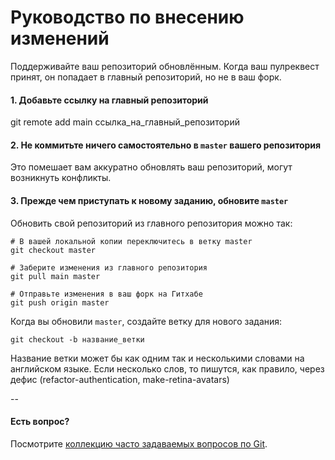 # Руководство по внесению изменений

Поддерживайте ваш репозиторий обновлённым. Когда ваш пулреквест принят, он попадает в главный репозиторий, но не в ваш форк.

#### 1. Добавьте ссылку на главный репозиторий
git remote add main ссылка_на_главный_репозиторий

#### 2. Не коммитьте ничего самостоятельно в `master` вашего репозитория

Это помешает вам аккуратно обновлять ваш репозиторий, могут возникнуть конфликты.

#### 3. Прежде чем приступать к новому заданию, обновите `master`

Обновить свой репозиторий из главного репозитория можно так:

```
# В вашей локальной копии переключитесь в ветку master
git checkout master

# Заберите изменения из главного репозитория
git pull main master

# Отправьте изменения в ваш форк на Гитхабе
git push origin master
```

Когда вы обновили `master`, создайте ветку для нового задания:

```
git checkout -b название_ветки
```

Название ветки может бы как одним так и несколькими словами на английском языке. Если несколько слов, то пишутся, как правило, через дефис (refactor-authentication, make-retina-avatars)

--

#### Есть вопрос?

Посмотрите [коллекцию часто задаваемых вопросов по Git](http://firstaidgit.ru).
